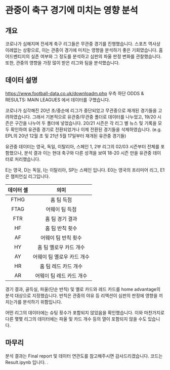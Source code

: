 # 관중이 축구 경기에 미치는 영향 분석

## 개요

코로나가 심해지며 전세계 축구 리그들은 무관중 경기를 진행했습니다. 스포츠 역사상 이례없는 상황으로, 이는 관중이 경기에 미치는 영향을 분석하기 좋은 기회였습니다.
홈 어드벤티지의 실존 여부와 그 정도를 분석하고 심판의 파울 판정 변화를 관찰했습니다. 또한, 관중의 영향을 가장 많이 받은 리그와 팀을 분석했습니다.

## 데이터 설명
https://www.football-data.co.uk/downloadm.php
우측 하단 ODDS & RESULTS: MAIN LEAGUES 에서 데이터를 구했습니다.


코로나가 심각해진 20년 초/중순에 리그가 중단되었고 무관중으로 재개된 경기들을 고려하였습니다.
그래서 기본적으로 유관중/무관중 폴더로 데이터를 나누었고, 19/20 시즌은 구간을 나누어 두 폴더에 넣었습니다.
20/21 시즌은 각 리그 별 뉴스 및 기록을 모두 확인하여 유관중 경기로 전환되었거나 이제 전환된 경기들을 삭제하였습니다.
(e.g. EPL의 20년 12월 초 및 21년 5월 17일부터 재개된 유관중 경기들)


유관중 데이터는 영국, 독일, 이탈리아, 스페인 1, 2부 리그의 02/03 시즌부터 전체를 포함했으나, 분석 결과 이는 현대 축구와 다른 성격을 보여 18-20 시즌 만을 유관중 데이터로 처리했습니다.


E는 영국, D는 독일, I는 이탈리아, SP는 스페인 입니다. E0는 영국의 프리미어 리그, E1은 챔피언십 리그입니다.


| 데이터 셀 | 의미 |
|:---:|:---:|
| FTHG | 홈 팀 득점 |
| FTAG | 어웨이 팀 득점 |
| FTR | 홈 팀 경기 결과 |
| HF | 홈 팀 반칙 횟수 |
| AF | 어웨이 팀 반칙 횟수 |
| HY | 홈 팀 옐로우 카드 개수 |
| AY | 어웨이 팀 옐로우 카드 개수 |
| HR | 홈 팀 레드 카드 개수 |
| AR | 어웨이 팀 레드 카드 개수 |


경기 결과, 골득실, 파울(단순 반칙) 및 옐로 카드와 레드 카드를 home advantage의 분석 대상으로 지정했습니다.
반칙은 관중의 야유 등 리액션이 심판의 판정에 영향을 끼치는가를 분석하기 위함입니다.


어떤 리그의 데이터에는 슈팅 횟수가 포함되지 않았음을 확인했습니다.
이와 마찬가지로 다른 몇몇 리그의 데이터에는 파울 및 카드 개수 등의 열이 포함되지 않을 수도 있습니다.

## 마무리
분석 결과는 Final report 및 데이터 연관도를 참고해주시면 감사드리겠습니다.
코드는 Result.ipynb 입니다.
.
